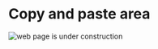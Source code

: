 # Copy and paste area

![web page is under construction](https://docimages.blob.core.chinacloudapi.cn/images/commingsoon20210514.jpg)

